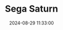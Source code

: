 ---
layout: post
title: Sega Saturn
summary: 
date: '2024-08-29 11:33:00'
tags: [Consoles, Sega]
---